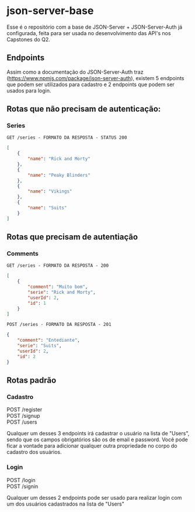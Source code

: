 # json-server-base

Esse é o repositório com a base de JSON-Server + JSON-Server-Auth já configurada, feita para ser usada no desenvolvimento das API's nos Capstones do Q2.

## Endpoints

Assim como a documentação do JSON-Server-Auth traz (https://www.npmjs.com/package/json-server-auth), existem 5 endpoints que podem ser utilizados para cadastro e 2 endpoints que podem ser usados para login.

## Rotas que não precisam de autenticação:

### Series

`GET /series - FORMATO DA RESPOSTA - STATUS 200`
```json
[
	{
		"name": "Rick and Morty"
	},
	{
		"name": "Peaky Blinders"
	},
	{
		"name": "Vikings"
	},
	{
		"name": "Suits"
	}
]
```

## Rotas que precisam de autentiação

### Comments

`GET /series - FORMATO DA RESPOSTA - 200`
```json
[
	{
		"comment": "Muito bom",
		"serie": "Rick and Morty",
		"userId": 2,
		"id": 1
	}
]
```
`POST /series - FORMATO DA RESPOSTA - 201`
```json
{
	"comment": "Entediante",
	"serie": "Suits",
	"userId": 2,
	"id": 2
}
```

## Rotas padrão

### Cadastro

POST /register <br/>
POST /signup <br/>
POST /users

Qualquer um desses 3 endpoints irá cadastrar o usuário na lista de "Users", sendo que os campos obrigatórios são os de email e password.
Você pode ficar a vontade para adicionar qualquer outra propriedade no corpo do cadastro dos usuários.


### Login

POST /login <br/>
POST /signin

Qualquer um desses 2 endpoints pode ser usado para realizar login com um dos usuários cadastrados na lista de "Users"
